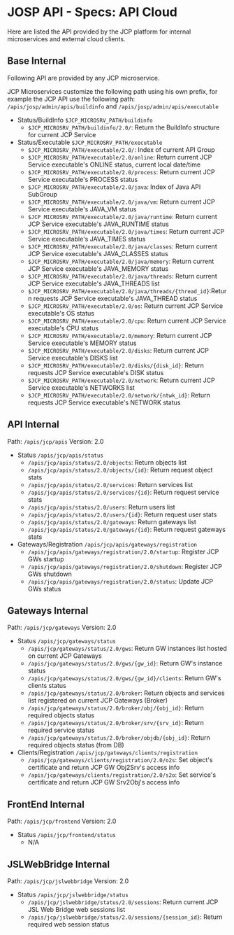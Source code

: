 # JOSP API - Specs: API Cloud

Here are listed the API provided by the JCP platform for internal microservices
and external cloud clients.


## Base Internal

Following API are provided by any JCP microservice.

JCP Microservices customize the following path using his own prefix, for example
the JCP API use the following path: `/apis/josp/admin/apis/buildinfo` and
`/apis/josp/admin/apis/executable`

* Status/BuildInfo `$JCP_MICROSRV_PATH/buildinfo`
  * `$JCP_MICROSRV_PATH/buildinfo/2.0/`: Return the BuildInfo structure for current JCP Service
* Status/Executable `$JCP_MICROSRV_PATH/executable`
  * `$JCP_MICROSRV_PATH/executable/2.0/`: Index of current API Group
  * `$JCP_MICROSRV_PATH/executable/2.0/online`: Return current JCP Service executable's ONLINE status, current local date/time
  * `$JCP_MICROSRV_PATH/executable/2.0/process`: Return current JCP Service executable's PROCESS status
  * `$JCP_MICROSRV_PATH/executable/2.0/java`: Index of Java API SubGroup
  * `$JCP_MICROSRV_PATH/executable/2.0/java/vm`: Return current JCP Service executable's JAVA_VM status
  * `$JCP_MICROSRV_PATH/executable/2.0/java/runtime`: Return current JCP Service executable's JAVA_RUNTIME status
  * `$JCP_MICROSRV_PATH/executable/2.0/java/times`: Return current JCP Service executable's JAVA_TIMES status
  * `$JCP_MICROSRV_PATH/executable/2.0/java/classes`: Return current JCP Service executable's JAVA_CLASSES status
  * `$JCP_MICROSRV_PATH/executable/2.0/java/memory`: Return current JCP Service executable's JAVA_MEMORY status
  * `$JCP_MICROSRV_PATH/executable/2.0/java/threads`: Return current JCP Service executable's JAVA_THREADS list
  * `$JCP_MICROSRV_PATH/executable/2.0/java/threads/{thread_id}`:Return requests JCP Service executable's JAVA_THREAD status
  * `$JCP_MICROSRV_PATH/executable/2.0/os`: Return current JCP Service executable's OS status
  * `$JCP_MICROSRV_PATH/executable/2.0/cpu`: Return current JCP Service executable's CPU status
  * `$JCP_MICROSRV_PATH/executable/2.0/memory`: Return current JCP Service executable's MEMORY status
  * `$JCP_MICROSRV_PATH/executable/2.0/disks`: Return current JCP Service executable's DISKS list
  * `$JCP_MICROSRV_PATH/executable/2.0/disks/{disk_id}`: Return requests JCP Service executable's DISK status
  * `$JCP_MICROSRV_PATH/executable/2.0/network`: Return current JCP Service executable's NETWORKS list
  * `$JCP_MICROSRV_PATH/executable/2.0/network/{ntwk_id}`: Return requests JCP Service executable's NETWORK status
  

## API Internal

Path: `/apis/jcp/apis`
Version: 2.0

* Status `/apis/jcp/apis/status`
  * `/apis/jcp/apis/status/2.0/objects`: Return objects list
  * `/apis/jcp/apis/status/2.0/objects/{id}`: Return request object stats
  * `/apis/jcp/apis/status/2.0/services`: Return services list
  * `/apis/jcp/apis/status/2.0/services/{id}`: Return request service stats
  * `/apis/jcp/apis/status/2.0/users`: Return users list
  * `/apis/jcp/apis/status/2.0/users/{id}`: Return request user stats
  * `/apis/jcp/apis/status/2.0/gateways`: Return gateways list
  * `/apis/jcp/apis/status/2.0/gateways/{id}`: Return request gateways stats
* Gateways/Registration `/apis/jcp/apis/gateways/registration`
  * `/apis/jcp/apis/gateways/registration/2.0/startup`: Register JCP GWs startup
  * `/apis/jcp/apis/gateways/registration/2.0/shutdown`: Register JCP GWs shutdown
  * `/apis/jcp/apis/gateways/registration/2.0/status`: Update JCP GWs status


## Gateways Internal

Path: `/apis/jcp/gateways`
Version: 2.0

* Status `/apis/jcp/gateways/status`
  * `/apis/jcp/gateways/status/2.0/gws`: Return GW instances list hosted on current JCP Gateways
  * `/apis/jcp/gateways/status/2.0/gws/{gw_id}`: Return GW's instance status
  * `/apis/jcp/gateways/status/2.0/gws/{gw_id}/clients`: Return GW's clients status
  * `/apis/jcp/gateways/status/2.0/broker`: Return objects and services list registered on current JCP Gateways (Broker)
  * `/apis/jcp/gateways/status/2.0/broker/obj/{obj_id}`: Return required objects status
  * `/apis/jcp/gateways/status/2.0/broker/srv/{srv_id}`: Return required service status
  * `/apis/jcp/gateways/status/2.0/broker/objdb/{obj_id}`: Return required objects status (from DB)
* Clients/Registration `/apis/jcp/gateways/clients/registration`
  * `/apis/jcp/gateways/clients/registration/2.0/o2s`: Set object's certificate and return JCP GW Obj2Srv's access info
  * `/apis/jcp/gateways/clients/registration/2.0/s2o`: Set service's certificate and return JCP GW Srv2Obj's access info


## FrontEnd Internal

Path: `/apis/jcp/frontend`
Version: 2.0

* Status `/apis/jcp/frontend/status`
  * N/A


## JSLWebBridge Internal

Path: `/apis/jcp/jslwebbridge`
Version: 2.0

* Status `/apis/jcp/jslwebbridge/status`
  * `/apis/jcp/jslwebbridge/status/2.0/sessions`: Return current JCP JSL Web Bridge web sessions list
  * `/apis/jcp/jslwebbridge/status/2.0/sessions/{session_id}`: Return required web session status
